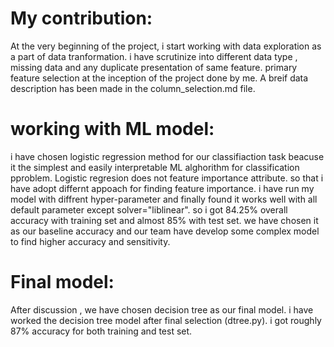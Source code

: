 # My contribution:
At the very beginning of the project, i start working with data exploration as a part of data tranformation. i have scrutinize into different data type , missing data and any duplicate presentation of same feature. primary feature selection at the inception of the project done by me.
A breif data description has been made in the column_selection.md file.
# working with ML model:
i have chosen logistic regression method for our classifiaction task beacuse it the simplest and easily interpretable ML alghorithm for classification pproblem. Logistic regresion does not feature importance attribute. so that i have adopt differnt appoach for finding feature importance. i have run my model with diffrent hyper-parameter and finally found it works well with all default parameter except solver="liblinear". so i got 84.25% overall accuracy with training set and almost 85% with test set. we have chosen it as our baseline accuracy and our team have develop some complex model to find higher accuracy and sensitivity.
# Final model:
After discussion , we have chosen decision tree as our final model. i have worked the decision tree model after final selection (dtree.py). i got roughly 87% accuracy for both training and test set.
